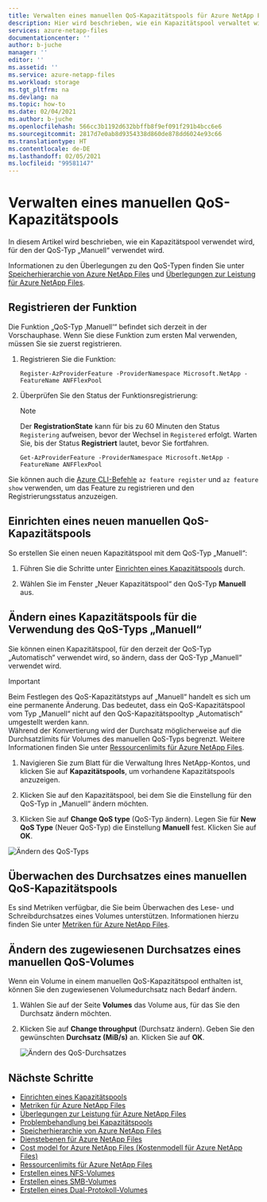 ```yaml
---
title: Verwalten eines manuellen QoS-Kapazitätspools für Azure NetApp Files | Microsoft-Dokumentation
description: Hier wird beschrieben, wie ein Kapazitätspool verwaltet wird, für den der QoS-Typ „Manuell“ verwendet wird. Dabei wird erläutert, wie ein manueller QoS-Kapazitätspool eingerichtet und wie ein Kapazitätspool für die Verwendung des QoS-Typs „Manuell“ geändert wird.
services: azure-netapp-files
documentationcenter: ''
author: b-juche
manager: ''
editor: ''
ms.assetid: ''
ms.service: azure-netapp-files
ms.workload: storage
ms.tgt_pltfrm: na
ms.devlang: na
ms.topic: how-to
ms.date: 02/04/2021
ms.author: b-juche
ms.openlocfilehash: 566cc3b1192d632bbffb8f9ef091f291b4bcc6e6
ms.sourcegitcommit: 2817d7e0ab8d9354338d860de878dd6024e93c66
ms.translationtype: HT
ms.contentlocale: de-DE
ms.lasthandoff: 02/05/2021
ms.locfileid: "99581147"
---
```

# <a name="manage-a-manual-qos-capacity-pool"></a>Verwalten eines manuellen QoS-Kapazitätspools

In diesem Artikel wird beschrieben, wie ein Kapazitätspool verwendet wird, für den der QoS-Typ „Manuell“ verwendet wird.  

Informationen zu den Überlegungen zu den QoS-Typen finden Sie unter [Speicherhierarchie von Azure NetApp Files](azure-netapp-files-understand-storage-hierarchy.md) und [Überlegungen zur Leistung für Azure NetApp Files](azure-netapp-files-performance-considerations.md).  

## <a name="register-the-feature"></a>Registrieren der Funktion
Die Funktion „QoS-Typ ‚Manuell‘“ befindet sich derzeit in der Vorschauphase. Wenn Sie diese Funktion zum ersten Mal verwenden, müssen Sie sie zuerst registrieren.
  
1.  Registrieren Sie die Funktion:

    ```azurepowershell-interactive
    Register-AzProviderFeature -ProviderNamespace Microsoft.NetApp -FeatureName ANFFlexPool
    ```

2. Überprüfen Sie den Status der Funktionsregistrierung: 

    > [!NOTE]
    > Der **RegistrationState** kann für bis zu 60 Minuten den Status `Registering` aufweisen, bevor der Wechsel in `Registered` erfolgt. Warten Sie, bis der Status **Registriert** lautet, bevor Sie fortfahren.

    ```azurepowershell-interactive
    Get-AzProviderFeature -ProviderNamespace Microsoft.NetApp -FeatureName ANFFlexPool
    ```
Sie können auch die [Azure CLI-Befehle](/cli/azure/feature?preserve-view=true&view=azure-cli-latest) `az feature register` und `az feature show` verwenden, um das Feature zu registrieren und den Registrierungsstatus anzuzeigen. 

## <a name="set-up-a-new-manual-qos-capacity-pool"></a>Einrichten eines neuen manuellen QoS-Kapazitätspools 

So erstellen Sie einen neuen Kapazitätspool mit dem QoS-Typ „Manuell“:

1. Führen Sie die Schritte unter [Einrichten eines Kapazitätspools](azure-netapp-files-set-up-capacity-pool.md) durch.  

2. Wählen Sie im Fenster „Neuer Kapazitätspool“ den QoS-Typ **Manuell** aus.  

## <a name="change-a-capacity-pool-to-use-manual-qos"></a><a name="change-to-qos"></a>Ändern eines Kapazitätspools für die Verwendung des QoS-Typs „Manuell“

Sie können einen Kapazitätspool, für den derzeit der QoS-Typ „Automatisch“ verwendet wird, so ändern, dass der QoS-Typ „Manuell“ verwendet wird.  

> [!IMPORTANT]
> Beim Festlegen des QoS-Kapazitätstyps auf „Manuell“ handelt es sich um eine permanente Änderung. Das bedeutet, dass ein QoS-Kapazitätspool vom Typ „Manuell“ nicht auf den QoS-Kapazitätspooltyp „Automatisch“ umgestellt werden kann.  
> Während der Konvertierung wird der Durchsatz möglicherweise auf die Durchsatzlimits für Volumes des manuellen QoS-Typs begrenzt. Weitere Informationen finden Sie unter [Ressourcenlimits für Azure NetApp Files](azure-netapp-files-resource-limits.md#resource-limits).

1. Navigieren Sie zum Blatt für die Verwaltung Ihres NetApp-Kontos, und klicken Sie auf **Kapazitätspools**, um vorhandene Kapazitätspools anzuzeigen.   
 
2.  Klicken Sie auf den Kapazitätspool, bei dem Sie die Einstellung für den QoS-Typ in „Manuell“ ändern möchten.

3.  Klicken Sie auf **Change QoS type** (QoS-Typ ändern). Legen Sie für **New QoS Type** (Neuer QoS-Typ) die Einstellung **Manuell** fest. Klicken Sie auf **OK**. 

![Ändern des QoS-Typs](../media/azure-netapp-files/change-qos-type.png)


## <a name="monitor-the-throughput-of-a-manual-qos-capacity-pool"></a>Überwachen des Durchsatzes eines manuellen QoS-Kapazitätspools  

Es sind Metriken verfügbar, die Sie beim Überwachen des Lese- und Schreibdurchsatzes eines Volumes unterstützen.  Informationen hierzu finden Sie unter [Metriken für Azure NetApp Files](azure-netapp-files-metrics.md).  

## <a name="modify-the-allotted-throughput-of-a-manual-qos-volume"></a>Ändern des zugewiesenen Durchsatzes eines manuellen QoS-Volumes 

Wenn ein Volume in einem manuellen QoS-Kapazitätspool enthalten ist, können Sie den zugewiesenen Volumedurchsatz nach Bedarf ändern.

1. Wählen Sie auf der Seite **Volumes** das Volume aus, für das Sie den Durchsatz ändern möchten.   

2. Klicken Sie auf **Change throughput** (Durchsatz ändern). Geben Sie den gewünschten **Durchsatz (MiB/s)** an. Klicken Sie auf **OK**. 

    ![Ändern des QoS-Durchsatzes](../media/azure-netapp-files/change-qos-throughput.png)

## <a name="next-steps"></a>Nächste Schritte  

* [Einrichten eines Kapazitätspools](azure-netapp-files-set-up-capacity-pool.md)
* [Metriken für Azure NetApp Files](azure-netapp-files-metrics.md)
* [Überlegungen zur Leistung für Azure NetApp Files](azure-netapp-files-performance-considerations.md)
* [Problembehandlung bei Kapazitätspools](troubleshoot-capacity-pools.md)
* [Speicherhierarchie von Azure NetApp Files](azure-netapp-files-understand-storage-hierarchy.md)
* [Dienstebenen für Azure NetApp Files](azure-netapp-files-service-levels.md)
* [Cost model for Azure NetApp Files (Kostenmodell für Azure NetApp Files)](azure-netapp-files-cost-model.md)
* [Ressourcenlimits für Azure NetApp Files](azure-netapp-files-resource-limits.md)
* [Erstellen eines NFS-Volumes](azure-netapp-files-create-volumes.md)
* [Erstellen eines SMB-Volumes](azure-netapp-files-create-volumes-smb.md)
* [Erstellen eines Dual-Protokoll-Volumes](create-volumes-dual-protocol.md)
